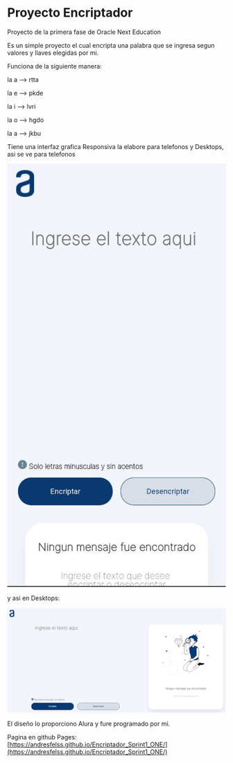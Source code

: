 # Proyecto Encriptador

Proyecto de la primera fase de Oracle Next Education

Es un simple proyecto el cual encripta una palabra que se ingresa segun valores y llaves elegidas por mi.

Funciona de la siguiente manera:

la a ——> rtta

la e ——> pkde

la i ——> lvri

la o ——> hgdo

la a ——> jkbu

Tiene una interfaz grafica Responsiva la elabore para telefonos y Desktops, asi se ve para telefonos

![Untitled](Proyecto%20Encriptador%20486a321b6c1b4807ac7325f1ae518c72/Untitled.png)

y asi en Desktops:

![Untitled](Proyecto%20Encriptador%20486a321b6c1b4807ac7325f1ae518c72/Untitled%201.png)

El diseño lo proporciono Alura y fure programado por mi.

Pagina en github Pages: [https://andresfelss.github.io/Encriptador_Sprint1_ONE/](https://andresfelss.github.io/Encriptador_Sprint1_ONE/)